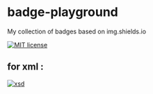 # badge-playground

My collection of badges based on img.shields.io

[![MIT license](https://img.shields.io/badge/License-MIT-blue.svg)](https://opensource.org/license/mit/)

## for xml : 

[![xsd](https://img.shields.io/badge/xsd-doc%202.1-purple.svg)]([https://opensource.org/licenses/Apache-2.0](https://www.fugerit.org/data/java/doc/xsd/doc-2-1.xsd))
